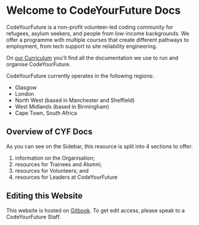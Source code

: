 # Welcome to CodeYourFuture Docs

CodeYourFuture is a non-profit volunteer-led coding community for refugees, asylum seekers, and people from low-income backgrounds. We offer a programme with multiple courses that create different pathways to employment, from tech support to site reliability engineering.&#x20;

On [our Curriculum](https://curriculum.codeyourfuture.io/) you'll find all the documentation we use to run and organise CodeYourFuture.

CodeYourFuture currently operates in the following regions:

* Glasgow
* London
* North West (based in Manchester and Sheffield)
* West Midlands (based in Birmingham)
* Cape Town, South Africa

## Overview of CYF Docs

As you can see on the Sidebar, this resource is split into 4 sections to offer:

1. information on the Organisation;
2. resources for Trainees and Alumni;
3. resources for Volunteers; and
4. resources for Leaders at CodeYourFuture

## Editing this Website

This website is hosted on [Gitbook](https://www.gitbook.com/). To get edit access, please speak to a CodeYourFuture Staff.
